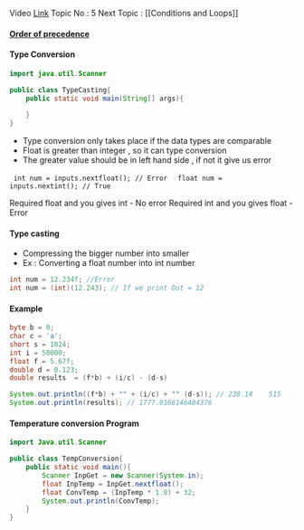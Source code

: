 Video [Link](https://youtu.be/TAtrPoaJ7gc?si=y-wfiA1tf6vmBvcr&t=4121)
Topic No : 5
Next Topic : [[Conditions and Loops]]

#### [Order of precedence](https://chatgpt.com/c/67e81db3-3d30-8007-a33e-1afbc3de476f)

#### Type Conversion
```Java
import java.util.Scanner

public class TypeCasting{
	public static void main(String[] args){
		
	}
}
```

- Type conversion only takes place if the data types are comparable
- Float is greater than integer , so it can type conversion
- The greater value should be in left hand side , if not it give us error

``  int num = inputs.nextfloat(); // Error  ``
``  float num = inputs.nextint(); // True   ``  

Required float and you gives int - No error
Required int and you gives float - Error

#### Type casting 

- Compressing the bigger number into smaller 
- Ex : Converting a float number into int number

```Java
int num = 12.234f; //Error
int num = (int)(12.243); // If we print Out = 12
```


#### Example 

```Java
byte b = 0;
char c = 'a';
short s = 1024;
int i = 50000;
float f = 5.67f;
double d = 0.123;
double results  = (f*b) + (i/c) - (d-s)

System.out.println((f*b) + "" + (i/c) + "" (d-s)); // 238.14    515   -1023.8766
System.out.println(results); // 1777.0166146484376
```


#### Temperature conversion Program 

```Java
import Java.util.Scanner

public class TempConversion{
	public static void main(){
		Scanner InpGet = new Scanner(System.in);
		float InpTemp = InpGet.nextfloat();
		float ConvTemp = (InpTemp * 1.8) + 32;
		System.out.println(ConvTemp);
	}
}
```

